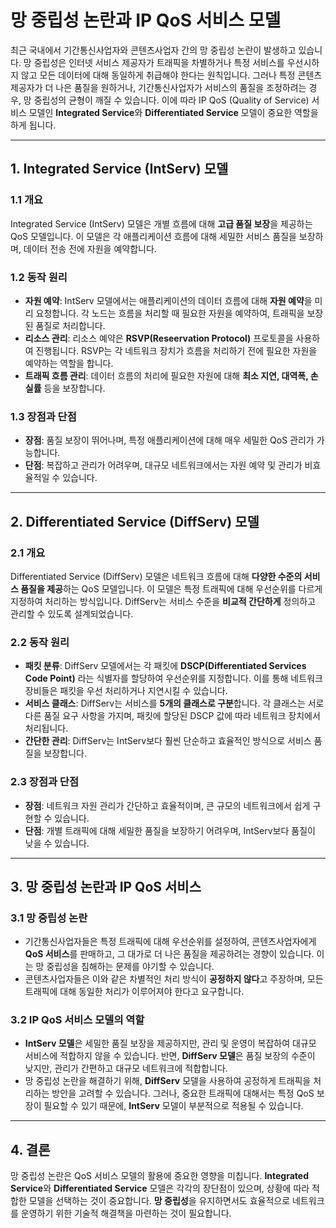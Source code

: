 # 망 중립성 논란과 IP QoS 서비스 모델

최근 국내에서 기간통신사업자와 콘텐츠사업자 간의 망 중립성 논란이 발생하고 있습니다. 망 중립성은 인터넷 서비스 제공자가 트래픽을 차별하거나 특정 서비스를 우선시하지 않고 모든 데이터에 대해 동일하게 취급해야 한다는 원칙입니다. 그러나 특정 콘텐츠 제공자가 더 나은 품질을 원하거나, 기간통신사업자가 서비스의 품질을 조정하려는 경우, 망 중립성의 균형이 깨질 수 있습니다. 이에 따라 IP QoS (Quality of Service) 서비스 모델인 **Integrated Service**와 **Differentiated Service** 모델이 중요한 역할을 하게 됩니다.

---

## 1. **Integrated Service (IntServ) 모델**

### 1.1 **개요**
Integrated Service (IntServ) 모델은 개별 흐름에 대해 **고급 품질 보장**을 제공하는 QoS 모델입니다. 이 모델은 각 애플리케이션 흐름에 대해 세밀한 서비스 품질을 보장하며, 데이터 전송 전에 자원을 예약합니다.

### 1.2 **동작 원리**
- **자원 예약**: IntServ 모델에서는 애플리케이션의 데이터 흐름에 대해 **자원 예약**을 미리 요청합니다. 각 노드는 흐름을 처리할 때 필요한 자원을 예약하여, 트래픽을 보장된 품질로 처리합니다.
- **리소스 관리**: 리소스 예약은 **RSVP(Reseervation Protocol)** 프로토콜을 사용하여 진행됩니다. RSVP는 각 네트워크 장치가 흐름을 처리하기 전에 필요한 자원을 예약하는 역할을 합니다.
- **트래픽 흐름 관리**: 데이터 흐름의 처리에 필요한 자원에 대해 **최소 지연, 대역폭, 손실률** 등을 보장합니다.

### 1.3 **장점과 단점**
- **장점**: 품질 보장이 뛰어나며, 특정 애플리케이션에 대해 매우 세밀한 QoS 관리가 가능합니다.
- **단점**: 복잡하고 관리가 어려우며, 대규모 네트워크에서는 자원 예약 및 관리가 비효율적일 수 있습니다.

---

## 2. **Differentiated Service (DiffServ) 모델**

### 2.1 **개요**
Differentiated Service (DiffServ) 모델은 네트워크 흐름에 대해 **다양한 수준의 서비스 품질을 제공**하는 QoS 모델입니다. 이 모델은 특정 트래픽에 대해 우선순위를 다르게 지정하여 처리하는 방식입니다. DiffServ는 서비스 수준을 **비교적 간단하게** 정의하고 관리할 수 있도록 설계되었습니다.

### 2.2 **동작 원리**
- **패킷 분류**: DiffServ 모델에서는 각 패킷에 **DSCP(Differentiated Services Code Point)** 라는 식별자를 할당하여 우선순위를 지정합니다. 이를 통해 네트워크 장비들은 패킷을 우선 처리하거나 지연시킬 수 있습니다.
- **서비스 클래스**: DiffServ는 서비스를 **5개의 클래스로 구분**합니다. 각 클래스는 서로 다른 품질 요구 사항을 가지며, 패킷에 할당된 DSCP 값에 따라 네트워크 장치에서 처리됩니다.
- **간단한 관리**: DiffServ는 IntServ보다 훨씬 단순하고 효율적인 방식으로 서비스 품질을 보장합니다.

### 2.3 **장점과 단점**
- **장점**: 네트워크 자원 관리가 간단하고 효율적이며, 큰 규모의 네트워크에서 쉽게 구현할 수 있습니다.
- **단점**: 개별 트래픽에 대해 세밀한 품질을 보장하기 어려우며, IntServ보다 품질이 낮을 수 있습니다.

---

## 3. **망 중립성 논란과 IP QoS 서비스**

### 3.1 **망 중립성 논란**
- 기간통신사업자들은 특정 트래픽에 대해 우선순위를 설정하여, 콘텐츠사업자에게 **QoS 서비스**를 판매하고, 그 대가로 더 나은 품질을 제공하려는 경향이 있습니다. 이는 망 중립성을 침해하는 문제를 야기할 수 있습니다.
- 콘텐츠사업자들은 이와 같은 차별적인 처리 방식이 **공정하지 않다**고 주장하며, 모든 트래픽에 대해 동일한 처리가 이루어져야 한다고 요구합니다.

### 3.2 **IP QoS 서비스 모델의 역할**
- **IntServ 모델**은 세밀한 품질 보장을 제공하지만, 관리 및 운영이 복잡하여 대규모 서비스에 적합하지 않을 수 있습니다. 반면, **DiffServ 모델**은 품질 보장의 수준이 낮지만, 관리가 간편하고 대규모 네트워크에 적합합니다.
- 망 중립성 논란을 해결하기 위해, **DiffServ** 모델을 사용하여 공정하게 트래픽을 처리하는 방안을 고려할 수 있습니다. 그러나, 중요한 트래픽에 대해서는 특정 QoS 보장이 필요할 수 있기 때문에, **IntServ** 모델이 부분적으로 적용될 수 있습니다.

---

## 4. **결론**
망 중립성 논란은 QoS 서비스 모델의 활용에 중요한 영향을 미칩니다. **Integrated Service**와 **Differentiated Service** 모델은 각각의 장단점이 있으며, 상황에 따라 적합한 모델을 선택하는 것이 중요합니다. **망 중립성**을 유지하면서도 효율적으로 네트워크를 운영하기 위한 기술적 해결책을 마련하는 것이 필요합니다.
